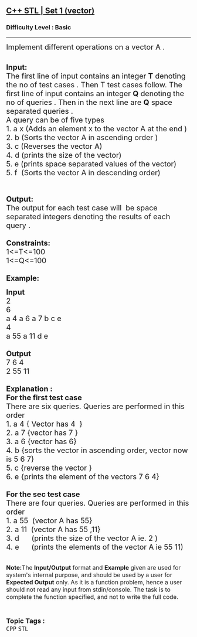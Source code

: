 <h2><a href="https://practice.geeksforgeeks.org/problems/c-stl-set-1-vector/1">C++ STL | Set 1 (vector)</a></h2><h3>Difficulty Level : Basic</h3><hr><div class="problems_problem_content__Xm_eO"><p><span style="font-size:20px">Implement different operations on a vector A .</span><br>
&nbsp;</p>

<p><span style="font-size:20px"><strong>Input:</strong><br>
The first line of input contains an integer <strong>T</strong> denoting the no of test cases . Then T test cases follow. The first line of input contains an integer <strong>Q</strong> denoting the no of queries . Then in the next line are <strong>Q</strong>&nbsp;space separated queries .<br>
A query can be of&nbsp;five&nbsp;types&nbsp;<br>
1. a x (Adds an element x to the vector A&nbsp;at the end )<br>
2. b (Sorts the vector A in ascending order&nbsp;)<br>
3. c (Reverses the vector A)<br>
4. d (prints the size of the vector)<br>
5. e (prints space separated values of the vector)<br>
5. f &nbsp;(Sorts the vector A in descending&nbsp;order)<br>
<br>
<br>
<strong>Output:</strong><br>
The output for each test case will&nbsp;&nbsp;be space separated integers denoting the results of each query .&nbsp;<br>
<br>
<strong>Constraints:</strong><br>
1&lt;=T&lt;=100<br>
1&lt;=Q&lt;=100<br>
<br>
<strong>Example:</strong></span></p>

<p><span style="font-size:20px"><strong>Input</strong><br>
2<br>
6<br>
a 4 a 6 a 7 b c e<br>
4<br>
a 55 a 11 d e<br>
<strong>&nbsp;<br>
Output</strong><br>
7 6 4<br>
2 55 11<br>
<br>
<strong>Explanation :<br>
For the first test case</strong><br>
There are six queries.&nbsp;Queries&nbsp;are&nbsp;performed in this order<br>
1. a 4 { Vector has 4 &nbsp;}<br>
2. a 7&nbsp;{vector has 7 }<br>
3. a 6 {vector has 6}<br>
4. b {sorts the vector in ascending order, vector&nbsp;now is 5 6 7}<br>
5. c {reverse the vector }<br>
6. e&nbsp;{prints the element of the vectors 7 6 4}<br>
<br>
<strong>For the sec test case&nbsp;</strong><br>
There are four&nbsp;queries.&nbsp;Queries&nbsp;are&nbsp;performed in this order<br>
1. a 55 &nbsp;(vector A has&nbsp;55}<br>
2. a 11 &nbsp;(vector A has 55 ,11}<br>
3. d &nbsp; &nbsp; &nbsp;(prints the size of the vector A ie. 2 )<br>
4. e &nbsp; &nbsp; &nbsp;(prints the elements of the vector A ie 55 11)</span><br>
<br>
<br>
<span style="font-size:16px"><strong>Note:</strong>The <strong>Input/Output</strong> format and <strong>Example</strong> given are used for system's internal purpose, and should be used by a user for <strong>Expected Output</strong> only. As it is a function problem, hence a user should not read any input from stdin/console. The task is to complete the function specified, and not to write the full code.</span></p>
</div><br><p><span style=font-size:18px><strong>Topic Tags : </strong><br><code>CPP</code>&nbsp;<code>STL</code>&nbsp;